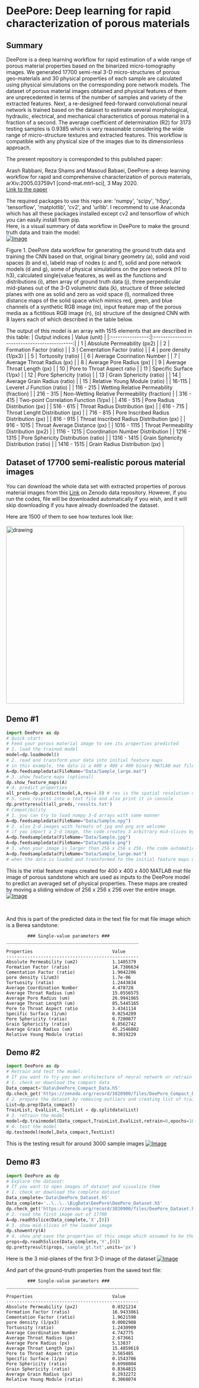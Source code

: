 # DeePore: Deep learning for rapid characterization of porous materials
## Summary
DeePore is a deep learning workflow for rapid estimation of a wide range of porous material properties based on the binarized micro-tomography images. We generated 17700 semi-real 3-D micro-structures of porous geo-materials and 30 physical properties of each sample are calculated using physical simulations on the corresponding pore network models. The dataset of porous material images obtained and physical features of them are unprecedented in terms of the number of samples and variety of the extracted features. Next, a re-designed feed-forward convolutional neural network is trained based on the dataset to estimate several morphological, hydraulic, electrical, and mechanical characteristics of porous material in a fraction of a second. The average coefficient of determination (R2) for 3173 testing samples is 0.9385 which is very reasonable considering the wide range of micro-structure textures and extracted features. This workflow is compatible with any physical size of the images due to its dimensionless approach. 

The present repository is corresponded to this published paper: 

Arash Rabbani, Reza Shams and Masoud Babaei, DeePore: a deep learning workflow for rapid and comprehensive characterization of porous materials, arXiv:2005.03759v1 [cond-mat.mtrl-sci], 3 May 2020.
<br/>[Link to the paper](https://arxiv.org/abs/2005.03759)

The required packages to use this repo are: 'numpy', 'scipy', 'h5py', 'tensorflow', 'matplotlib', 'cv2', and 'urllib'. I recommend to use Anaconda which has all these packages installed except cv2 and tensorflow of which you can easily install from pip.
<br/> Here, is a visual summary of data workflow in DeePore to make the ground truth data and train the model: 
<br/>[![Image](images/Summary.jpg)]()

Figure 1. DeePore data workflow for generating the ground truth data and training the CNN based on that, original binary
geometry (a), solid and void spaces (b and e), labeld map of nodes (c and f), solid and pore network models (d and g), some of
physical simulations on the pore network (h1 to h3), calculated single{value features, as well as the functions and distributions
(i), 
atten array of ground truth data (j), three perpendicular mid-planes out of the 3-D volumetric data (k), structure of three
selected planes with one as solid and zero as void space (l), normalized three distance maps of the solid space which mimics
red, green, and blue channels of a synthetic RGB image (m), input feature map of the porous media as a fictitious RGB image
(n), (o) structure of the designed CNN with 8 layers each of which described in the table below.


The output of this model is an array with 1515 elements that are described in this table:
|  Output indices  |                 Value (unit)                 |
|:----------------:|:--------------------------------------------:|
|         1        |         Absolute Permeability (px2)          |
|         2        |           Formation Factor (ratio)           |
|         3        |          Cementation Factor (ratio)          |
|         4        |             pore density (1/px3)             |
|         5        |              Tortuosity (ratio)              |
|         6        |          Average Coorination Number          |
|         7        |          Average Throat Radius (px)          |
|         8        |           Average Pore Radius (px)           |
|         9        |          Average Throat Length (px)          |
|        10        |         Pore to Throat Aspect ratio          |
|        11        |            Specific Surface (1/px)           |
|        12        |            Pore Sphericity (ratio)           |
|        13        |           Grain Sphericity (ratio)           |
|        14        |         Average Grain Radius (ratio)         |
|        15        |         Relative Young Module (ratio)        |
|      16-115      |          Leveret J Function (ratio)          |
|     116 - 215    |   Wetting Relative Permeability (fraction)   |
|     216 - 315    | Non-Wetting Relative Permeability (fraction) |
|     316 - 415    |     Two-point Correlation Function (1/px)    |
|     416 - 515    |         Pore Radius Distribution (px)        |
|     516 - 615    |        Throat Radius Distribution (px)       |
|     616 - 715    |        Throat Lenght Distribution (px)       |
|     716 - 815    |    Pore Inscribed Radius Distribution (px)   |
|     816 - 915    |   Throat Inscribed Radius Distribution (px)  |
|    916 - 1015    |         Throat Average Distance (px)         |
|    1016 - 1115   |    Throat Permeability Distribution (px2)    |
|    1116 - 1215   |       Coordination Number Distribution       |
|    1216 - 1315   |     Pore Sphericity Distribution (ratio)     |
|    1316 - 1415   |     Grain Sphericity Distribution (ratio)    |
|    1416 - 1515   |        Grain Radius Distribution (px)        |

## Dataset of 17700 semi-realistic porous material images
You can download the whole data set with extracted properties of porous material images from this [Link](https://zenodo.org/record/3820900#.Xrnpr2hKjDc) on Zenodo data repository.
However, if you run the codes, file will be downloaded automatically if you wish, and it will skip downloading if you have already downloaded the dataset.

Here are 1500 of them to see how textures look like:
<br />
<br />
<a href="https://www.youtube.com/watch?v=bViDVbmjvK4"><img src="images/vid1.jpg" alt="drawing" width="480"/>
</a>
## Demo #1

```python
import DeePore as dp
# Quick start: 
# Feed your porous material image to see its properties predicted 
# 1. load the trained model
model=dp.loadmodel()
# 2. read and transform your data into initial feature maps
# in this example, the data is a 400 x 400 x 400 binary MATLAB mat file in which 0 indicates void and 1 indicates solid space
A=dp.feedsampledata(FileName="Data/Sample_large.mat")
# 3. show feature maps (optional)
dp.show_feature_maps(A)
# 4. predict properties
all_preds=dp.predict(model,A,res=4.8) # res is the spatial resolution of image in micron/pixel
# 5. save results into a text file and also print it in console
dp.prettyresult(all_preds,'results.txt')
# Compatibility
# 1. you can try to load numpy 3-d arrays with same manner
A=dp.feedsampledata(FileName="Data/Sample.npy")
# 2. also 2-d images with formats of jpg and png are welcome
# if you import a 2-d image, the code creates 3 arbitrary mid-slices by flipping the 2-d image
A=dp.feedsampledata(FileName="Data/Sample.jpg")
A=dp.feedsampledata(FileName="Data/Sample.png")
# 3. when your image is larger than 256 x 256 x 256, the code automatically consider sliding windows to cover the whole image and report back to you the averaged predictions
A=dp.feedsampledata(FileName="Data/Sample_large.mat")
# when the data is loaded and transformed to the initial feature maps using this function, you are good to go and find its properties as shown above.

```
This is the intial feature maps created for 400 x 400 x 400 MATLAB mat file image of porous sandstone which are used as inputs to the DeePore model to predict an averaged set of physical properties. These maps are created by moving a sliding window of 256 x 256 x 256 over the entire image.
[![Image](images/initial_feature_maps.png)]()


<br/>

And this is part of the predicted data in the text file for mat file image which is a Berea sandstone:

```
        ### Single-value parameters ###
__________________________________________________

Properties                              Value
--------------------------------------------------
Absolute Permeability (um2)             1.1405379
Formation Factor (ratio)                14.7386634
Cementation Factor (ratio)              1.9042206
pore density (1/um3)                    1.7e-06
Tortuosity (ratio)                      1.2443834
Average Coordination Number             4.478728
Average Throat Radius (um)              15.0556575
Average Pore Radius (um)                26.9941965
Average Throat Length (um)              85.5445165
Pore to Throat Aspect ratio             3.4341114
Specific Surface (1/um)                 0.0254289
Pore Sphericity (ratio)                 0.7200877
Grain Sphericity (ratio)                0.8562742
Average Grain Radius (um)               45.2546802
Relative Young Module (ratio)           0.3019229
```

## Demo #2

```python
import DeePore as dp
# Retrain and test the model: 
# If you want to try you own architecture of neural network or retrain the present one
# 1. check or download the compact data
Data_compact='Data\DeePore_Compact_Data.h5'
dp.check_get('https://zenodo.org/record/3820900/files/DeePore_Compact_Data.h5?download=1',Data_compact) 
# 2. prepare the dataset by removing outliers and creating list of training, evaluation and test samples
List=dp.prep(Data_compact)
TrainList, EvalList, TestList = dp.splitdata(List)
# 3. retrain the model
model=dp.trainmodel(Data_compact,TrainList,EvalList,retrain=0,epochs=100,batch_size=100)  
# 4. test the model
dp.testmodel(model,Data_compact,TestList)
```

This is the testing result for around 3000 sample images
[![Image](images/Single-value_Features.png)]()

## Demo #3

```python
import DeePore as dp
# Explore the dataset: 
# If you want to open images of dataset and visualize them
# 1. check or download the complete dataset 
Data_complete='Data\DeePore_Dataset.h5'
Data_complete='..\..\..\BigData\DeePore\DeePore_Dataset.h5'
dp.check_get('https://zenodo.org/record/3820900/files/DeePore_Dataset.h5?download=1',Data_complete)
# 2. read the first image out of 17700
A=dp.readh5slice(Data_complete,'X',[0]) 
# 3. show mid-slices of the loaded image
dp.showentry(A)
# 4. show and save the properties of this image which assumed to be the ground truth as text file
props=dp.readh5slice(Data_complete,'Y',[0])
dp.prettyresult(props,'sample_gt.txt',units='px')
```
Here is the 3 mid-planes of the first 3-D image of the dataset
[![Image](images/First_entry.png)]()

And part of the ground-truth properties from the saved text file:
```
        ### Single-value parameters ###
__________________________________________________

Properties                              Value
--------------------------------------------------
Absolute Permeability (px2)             0.0321214
Formation Factor (ratio)                16.9433861
Cementation Factor (ratio)              1.9621598
pore density (1/px3)                    0.0002908
Tortuosity (ratio)                      1.2430909
Average Coordination Number             4.742775
Average Throat Radius (px)              2.673661
Average Pore Radius (px)                5.13837
Average Throat Length (px)              15.4859619
Pore to Throat Aspect ratio             3.565485
Specific Surface (1/px)                 0.1543706
Pore Sphericity (ratio)                 0.6998004
Grain Sphericity (ratio)                0.8364815
Average Grain Radius (px)               8.2932272
Relative Young Module (ratio)           0.3068074
```

